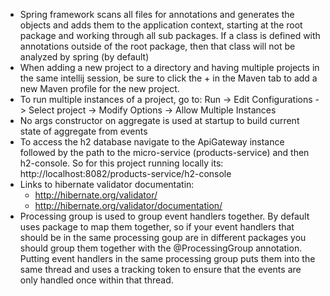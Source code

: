 - Spring framework scans all files for annotations and generates the objects and adds them to the application context,
  starting at the root package and working through all sub packages. If a class is defined with annotations outside of
  the root package, then that class will not be analyzed by spring (by default)
- When adding a new project to a directory and having multiple projects in the same intellij session,
  be sure to click the + in the Maven tab to add a new Maven profile for the new project.
- To run multiple instances of a project, go to:
  Run -> Edit Configurations -> Select project -> Modify Options -> Allow Multiple Instances
- No args constructor on aggregate is used at startup to build current state of aggregate from events
- To access the h2 database navigate to the ApiGateway instance followed by the path to the micro-service (products-service)
  and then h2-console. So for this project running locally its: http://localhost:8082/products-service/h2-console
- Links to hibernate validator documentatin:
  - http://hibernate.org/validator/
  - http://hibernate.org/validator/documentation/
- Processing group is used to group event handlers together. By default uses package to map them together, so if your
  event handlers that should be in the same processing goup are in different packages you should group them together
  with the @ProcessingGroup annotation. Putting event handlers in the same processing group puts them into the same 
  thread and uses a tracking token to ensure that the events are only handled once within that thread.